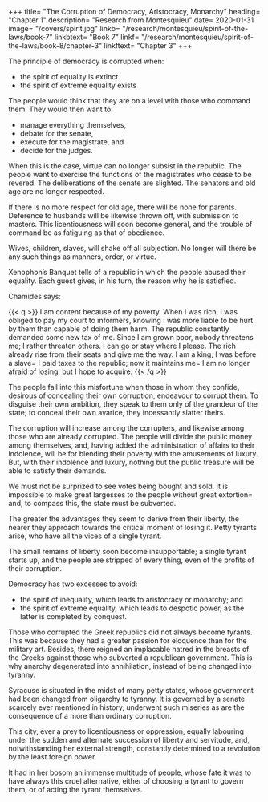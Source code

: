 +++
title= "The Corruption of Democracy, Aristocracy, Monarchy"
heading= "Chapter 1"
description= "Research from Montesquieu"
date= 2020-01-31
image= "/covers/spirit.jpg"
linkb= "/research/montesquieu/spirit-of-the-laws/book-7"
linkbtext= "Book 7"
linkf= "/research/montesquieu/spirit-of-the-laws/book-8/chapter-3"
linkftext= "Chapter 3"
+++


The principle of democracy is corrupted when:
- the spirit of equality is extinct
- the spirit of extreme equality exists

The people would think that they are on a level with those who command them. They would then want to:
- manage everything themselves, 
- debate for the senate,
- execute for the magistrate, and
- decide for the judges.

When this is the case, virtue can no longer subsist in the republic. The people want to exercise the functions of the magistrates who cease to be revered. The deliberations of the senate are slighted. The senators and old age are no longer respected.

If there is no more respect for old age, there will be none for parents. Deference to husbands will be likewise thrown off, with submission to masters. This licentiousness will soon become general, and the trouble of command be as fatiguing as that of obedience.

Wives, children, slaves, will shake off all subjection. No longer will there be any such things as manners, order, or virtue.

Xenophon’s Banquet tells of a republic in which the people abused their equality. Each guest gives, in his turn, the reason why he is satisfied.

Chamides says:

{{< q >}}
I am content because of my poverty. When I was rich, I was obliged to pay my court to informers, knowing I was more liable to be hurt by them than capable of doing them harm. The republic constantly demanded some new tax of me. Since I am grown poor, nobody threatens me; I rather threaten others. I can go or stay where I please. The rich already rise from their seats and give me the way. I am a king; I was before a slave= I paid taxes to the republic; now it maintains me= I am no longer afraid of losing, but I hope to acquire.
{{< /q >}}

The people fall into this misfortune when those in whom they confide, desirous of concealing their own corruption, endeavour to corrupt them. To disguise their own ambition, they speak to them only of the grandeur of the state; to conceal their own avarice, they incessantly slatter theirs.

The corruption will increase among the corrupters, and likewise among those who are already corrupted. The people will divide the public money among themselves, and, having added the administration of affairs to their indolence, will be for blending their poverty with the amusements of luxury. But, with their indolence and luxury, nothing but the public treasure will be able to satisfy their demands.

We must not be surprized to see votes being bought and sold. It is impossible to make great largesses to the people without great extortion= and, to compass this, the state must be subverted. 

The greater the advantages they seem to derive from their liberty, the nearer they approach towards the critical moment of losing it. Petty tyrants arise, who have all the vices of a single tyrant.

The small remains of liberty soon become insupportable; a single tyrant starts up, and the people are stripped of every thing, even of the profits of their corruption.

Democracy has two excesses to avoid:
- the spirit of inequality, which leads to aristocracy or monarchy; and
- the spirit of extreme equality, which leads to despotic power, as the latter is completed by conquest.

Those who corrupted the Greek republics did not always become tyrants. This was because they had a greater passion for eloquence than for the military art. Besides, there reigned an implacable hatred in the breasts of the Greeks against those who subverted a republican government. This is why anarchy degenerated into annihilation, instead of being changed into tyranny.

Syracuse is situated in the midst of many petty states, whose government had been changed from oligarchy to tyranny. It is governed by a senate scarcely ever mentioned in history, underwent such miseries as are the consequence of a more than ordinary corruption. 

This city, ever a prey to licentiousness or oppression, equally labouring under the sudden and alternate succession of liberty and servitude, and, notwithstanding her external strength, constantly determined to a revolution by the least foreign power. 

It had in her bosom an immense multitude of people, whose fate it was to have always this cruel alternative, either of choosing a tyrant to govern them, or of acting the tyrant themselves. 
